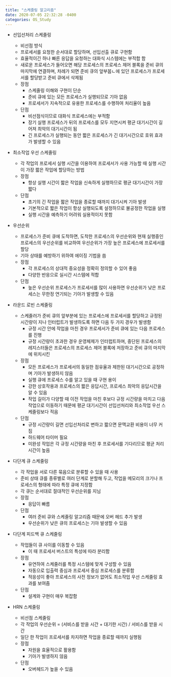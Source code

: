 ```yaml
---
title: "스케줄링 알고리즘"
date: 2020-07-05 22:32:28 -0400
categories: OS_Study
---
```


 - 선입선처리 스케줄링
 	- 비선점 방식
 	- 프로세서를 요청한 순서대로 할당하며, 선입선출 큐로 구현함
 	- 효율적이긴 하나 빠른 응답을 요청하는 대화식 시스템에는 부적합 함
 	- 새로운 프로세스가 들어오면 해당 프로세스의 프로세스 제어 블록을 준비 큐의 마지막에 연결하며, 차례가 되면 준비 큐의 앞부붑ㄴ에 있던 프로세스가 프로세서를 할당받고 준비 큐에서 삭제됨
	- 장점
		- 스케줄링 이해와 구현이 단순
		- 준비 큐에 있는 모든 프로세스가 실행되므로 기아 없음
		- 프로세서가 지속적으로 유용한 프로세스를 수행하여 처리율이 높음
	- 단점
		- 비선점식이므로 대화식 프로세스에는 부적함
		- 장기 실행 프로세스가 뒤의 프로세스를 모두 지연시켜 평균 대기시간이 길어져 최악의 대기시간이 됨
		- 긴 프로세스가 실행되는 동안 짧은 프로세스가 긴 대기시간으로 호위 효과가 발생할 수 있음

 - 최소작업 우선 스케줄링
 	- 각 작업의 프로세서 실행 시간을 이용하여 프로세서가 사용 가능할 때 실행 시간이 가장 짧은 작업에 할당하는 방법
 	- 장점
 		- 항상 실행 시간이 짧은 작업을 신속하게 실행하므로 평균 대기시간이 가장 짧다
 	- 단점
 		- 초기의 긴 작업을 짧은 작업을 종료할 때까지 대기시켜 기아 발생
 		- 기본적으로 짧은 작업이 항상 실행되도록 설정하므로 불공정한 작업을 실행
 		- 실행 시간을 예측하기 어려워 실용적이지 못함

 - 우선순위
 	- 프로세스가 준비 큐에 도착하면, 도착한 프로세스의 우선순위와 현재 실행중인 프로세스의 우선순위를 비교하여 우선순위가 가장 높은 프로세스에 프로세서를 할당
 	- 기아 상태를 예방하기 위하여 에이징 기법을 씀
 	- 장점
 		- 각 프로세스의 상대적 중요성을 정확히 정의할 수 있어 좋음
 		- 다양한 반응으로 실시간 시스템에 적합
 	- 단점
 		- 높은 우선순위 프로세스가 프로세서를 많이 사용하면 우선순위가 낮은 프로세스는 무한정 연기되는 기아가 발생할 수 있음

 - 라운드 로빈 스케줄링
 	- 스케줄러가 준비 큐의 앞부분에 있는 프로세스에 프로세서를 할당하고 규정된 시간량이 지나 인터럽트가 발생하도록 하면 다음 두 가지 경우가 발생함
 		- 규정 시간 안에 작업을 마친 경우 프로세서가 준비 큐에 있는 다음 프로세스를 진행
 		- 규정 시간량이 초과한 경우 운영체제가 인터럽트하며, 중단된 프로세스의 레지스터들은 프로세스의 프로세스 제어 블록에 저장하고 준비 큐의 마지막에 위치시킨
 	- 장점
 		- 모든 프로세스가 프로세서의 동일한 점유율과 제한된 대기시간으로 공정하며 기아가 발생하지 않음
 		- 실행 큐에 프로세스 수를 알고 있을 때 구현 용이
 		- 강한 상호작용과 프로세스의 짧은 응답시간, 프로세스 최악의 응답시간을 알 수 있음
 		- 작업 길이가 다양할 때 이전 작업을 마친 후보다 규정 시간량을 마치고 다음 작업으로 이동하기 때문에 평균 대기시간이 선입선처리와 최소작업 우선 스케줄링보다 적음
 	- 단점
 		- 규정 시간량이 길면 선입선처리로 변하고 짧으면 문맥교환 비용이 너무 커짐
 		- 하드웨어 타이머 필요
 		- 미완성 작업은 각 규정 시간량을 마친 후 프로세서를 기다리므로 평균 처리 시간이 높음

 - 다단계 큐 스케줄링
 	- 각 작업을 서로 다른 묶음으로 분류할 수 있을 때 사용
 	- 준비 상태 큐를 종류별로 여러 단계로 분할해 두고, 작업을 메모리의 크기나 프로세스의 형태에 따라 특정 큐에 지정함
 	- 각 큐는 순서대로 절대적인 우선순위를 지님
 	- 장점
 		- 응답이 빠름
 	- 단점
 		- 여러 준비 큐와 스케줄링 알고리즘 때문에 오버 헤드 추가 발생
 		- 우선순위가 낮은 큐의 프로세스는 기아 발생할 수 있음

 - 다단계 피드백 큐 스케줄링
 	- 작업들이 큐 사이를 이동할 수 있음
 		- 이 때 프로세서 버스트의 특성에 따라 분리함
 	- 장점
 		- 유연하여 스케줄러를 특정 시스템에 맞게 구성할 수 있음
 		- 자동으로 입출력 중심과 프로세서 중심 프로세스를 분류함
 		- 적응성이 좋아 프로세스의 사전 정보가 없어도 최소작업 우선 스케줄링 효과를 보여줌
 	- 단점
 		- 설계와 구현이 매우 복잡함

 - HRN 스케줄링
 	- 비선점 스케줄링
 	- 각 작업의 우선순위 = (서비스를 받을 시간 + 대기한 시간) / 서비스를 받을 시간
	- 일단 한 작업이 프로세서를 차지하면 작업을 종료할 때까지 실행됨
	- 장점
		- 자원을 효율적으로 활용함
		- 기아가 발생하지 않음
	- 단점
		- 오버헤드가 높을 수 있음